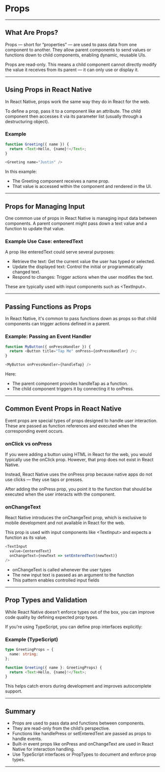 # Props

---

## What Are Props?

Props — short for “properties” — are used to pass data from one component to another. They allow parent components to send values or functions down to child components, enabling dynamic, reusable UIs.

<span class="emphasis">Props are read-only.</span> This means a child component cannot directly modify the value it receives from its parent — it can only use or display it.

---

## Using Props in React Native

In React Native, props work the same way they do in React for the web.

To define a prop, pass it to a component like an attribute. The child component then accesses it via its parameter list (usually through a destructuring object).

### Example

```javascript
function Greeting({ name }) {
  return <Text>Hello, {name}!</Text>;
}

<Greeting name="Justin" />
```

In this example:
- The <span class="codeSnip">Greeting</span> component receives a <span class="codeSnip">name</span> prop.
- That value is accessed within the component and rendered in the UI.

---

## Props for Managing Input

One common use of props in React Native is managing input data between components. A parent component might pass down a text value and a function to update that value.

### Example Use Case: enteredText

A prop like <span class="codeSnip">enteredText</span> could serve several purposes:

- <span class="secondEmphasis">Retrieve the text</span>: Get the current value the user has typed or selected.
- <span class="secondEmphasis">Update the displayed text</span>: Control the initial or programmatically changed text.
- <span class="secondEmphasis">Respond to changes</span>: Trigger actions when the user modifies the text.

These are typically used with input components such as <span class="codeSnip">&lt;TextInput&gt;</span>.

---

## Passing Functions as Props

In React Native, it's common to pass functions down as props so that child components can trigger actions defined in a parent.

### Example: Passing an Event Handler

```javascript
function MyButton({ onPressHandler }) {
  return <Button title="Tap Me" onPress={onPressHandler} />;
}

<MyButton onPressHandler={handleTap} />
```

Here:
- The parent component provides <span class="codeSnip">handleTap</span> as a function.
- The child component triggers it by connecting it to <span class="codeSnip">onPress</span>.

---

## Common Event Props in React Native

Event props are special types of props designed to handle user interaction. These are passed as function references and executed when the corresponding event occurs.

### onClick vs onPress

If you were adding a button using HTML in React for the web, you would typically use the <span class="codeSnip">onClick</span> prop. However, that prop does not exist in React Native.

Instead, React Native uses the <span class="codeSnip">onPress</span> prop because native apps do not use clicks — they use taps or presses.

After adding the <span class="codeSnip">onPress</span> prop, you point it to the function that should be executed when the user interacts with the component.

### onChangeText

React Native introduces the <span class="codeSnip">onChangeText</span> prop, which is exclusive to mobile development and not available in React for the web.

This prop is used with input components like <span class="codeSnip">&lt;TextInput&gt;</span> and expects a function as its value.

```javascript
<TextInput
  value={enteredText}
  onChangeText={newText => setEnteredText(newText)}
/>
```

- <span class="codeSnip">onChangeText</span> is called whenever the user types
- The new input text is passed as an argument to the function
- This pattern enables controlled input fields

---

## Prop Types and Validation

While React Native doesn’t enforce types out of the box, you can improve code quality by defining expected prop types.

If you're using TypeScript, you can define prop interfaces explicitly:

### Example (TypeScript)

```ts
type GreetingProps = {
  name: string;
};

function Greeting({ name }: GreetingProps) {
  return <Text>Hello, {name}!</Text>;
}
```

This helps catch errors during development and improves autocomplete support.

---

## Summary

- Props are used to pass data and functions between components.
- They are read-only from the child’s perspective.
- Functions like <span class="codeSnip">handlePress</span> or <span class="codeSnip">setEnteredText</span> are passed as props to handle events.
- Built-in event props like <span class="codeSnip">onPress</span> and <span class="codeSnip">onChangeText</span> are used in React Native for interaction handling.
- Use TypeScript interfaces or PropTypes to document and enforce prop types.

---

